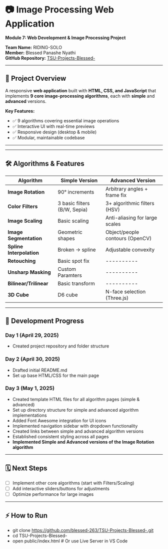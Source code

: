 # 📷 Image Processing Web Application

**Module 7: Web Development & Image Processing Project**

**Team Name:** RIDING-SOLO  
**Member:** Blessed Panashe Nyathi  
**GitHub Repository:** [TSU-Projects-Blessed-](https://github.com/blessed-263/TSU-Projects-Blessed-)

---

## 🌟 Project Overview

A responsive **web application** built with **HTML, CSS, and JavaScript** that implements **9 core image-processing algorithms**, each with **simple** and **advanced** versions.

**Key Features:**

- ✅ 9 algorithms covering essential image operations
- ✅ Interactive UI with real-time previews
- ✅ Responsive design (desktop & mobile)
- ✅ Modular, maintainable codebase

---

---

## 🛠️ Algorithms & Features

| Algorithm                | Simple Version               | Advanced Version                |
| ------------------------ | ---------------------------- | ------------------------------- |
| **Image Rotation**       | 90° increments               | Arbitrary angles + frame fix    |
| **Color Filters**        | 3 basic filters (B/W, Sepia) | 3+ algorithmic filters (HSV)    |
| **Image Scaling**        | Basic scaling                | Anti-aliasing for large scales  |
| **Image Segmentation**   | Geometric shapes             | Object/people contours (OpenCV) |
| **Spline Interpolation** | Broken → spline              | Adjustable convexity            |
| **Retouching**           | Basic spot fix               | ----------                      |
| **Unsharp Masking**      | Custom Paramters             | ----------                      |
| **Bilinear/Trilinear**   | Basic transform              | ----------                      |
| **3D Cube**              | D6 cube                      | N-face selection (Three.js)     |

---

## 🚀 Development Progress

### Day 1 (April 29, 2025)

- Created project repository and folder structure

### Day 2 (April 30, 2025)

- Drafted initial README.md
- Set up base HTML/CSS for the main page

### Day 3 (May 1, 2025)

- Created template HTML files for all algorithm pages (simple & advanced)
- Set up directory structure for simple and advanced algorithm implementations
- Added Font Awesome integration for UI icons
- Implemented navigation sidebar with dropdown functionality
- Created links between simple and advanced algorithm versions
- Established consistent styling across all pages
- **Implemented Simple and Advanced versions of the Image Rotation algorithm**

---

## 🗓️ Next Steps

- [ ] Implement other core algorithms (start with Filters/Scaling)
- [ ] Add interactive sliders/buttons for adjustments
- [ ] Optimize performance for large images

---

## ⚡ How to Run

- git clone https://github.com/blessed-263/TSU-Projects-Blessed-.git
- cd TSU-Projects-Blessed-
- open public/index.html # Or use Live Server in VS Code
